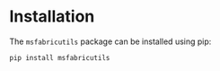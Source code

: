 # Installation

The `msfabricutils` package can be installed using pip:

```bash
pip install msfabricutils
```
